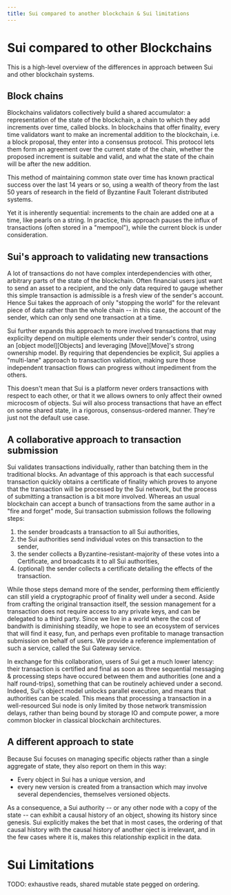 ```yaml
---
title: Sui compared to another blockchain & Sui limitations
---
```


# Sui compared to other Blockchains

This is a high-level overview of the differences in approach between Sui and other blockchain systems.

## Block chains

Blockchains validators collectively build a shared accumulator: a representation of the state of the blockchain, a chain to which they add increments over time, called blocks. In blockchains that offer finality, every time validators want to make an incremental addition to the blockchain, i.e. a block proposal, they enter into a consensus protocol. This protocol lets them form an agreement over the current state of the chain, whether the proposed increment is suitable and valid, and what the state of the chain will be after the new addition. 

This method of maintaining common state over time has known practical success over the last 14 years or so, using a wealth of theory from the last 50 years of research in the field of Byzantine Fault Tolerant distributed systems. 

Yet it is inherently sequential: increments to the chain are added one at a time, like pearls on a string. In practice, this approach pauses the influx of transactions (often stored in a "mempool"), while the current block is under consideration.

## Sui's approach to validating new transactions

A lot of transactions do not have complex interdependencies with other, arbitrary parts of the state of the blockchain. Often financial users just want to send an asset to a recipient, and the only data required to gauge whether this simple transaction is admissible is a fresh view of the sender's account. Hence Sui takes the approach of only "stopping the world" for the relevant piece of data rather than the whole chain -- in this case, the account of the sender, which can only send one transaction at a time.

Sui further expands this approach to more involved transactions that may explicilty depend on multiple elements under their sender's control, using an [object model][Objects] and leveraging [Move][Move]'s strong ownership model. By requiring that dependencies be explicit, Sui applies a "multi-lane" approach to transaction validation, making sure those independent transaction flows can progress without impediment from the others.

This doesn't mean that Sui is a platform never orders transactions with respect to each other, or that it we allows owners to only affect their owned microcosm of objects. Sui will also process transactions that have an effect on some shared state, in a rigorous, consensus-ordered manner. They're just not the default use case.
## A collaborative approach to transaction submission

Sui validates transactions individually, rather than batching them in the traditional blocks. An advantage of this approach is that each successful transaction quickly obtains a certificate of finality which proves to anyone that the transaction will be processed by the Sui network, but the process of submitting a transaction is a bit more involved. Whereas an usual blockchain can accept a bunch of transactions from the same author in a "fire and forget" mode, Sui transaction submission follows the following steps:
1. the sender broadcasts a transaction to all Sui authorities,
2. the Sui authorities send individual votes on this transaction to the sender, 
3. the sender collects a Byzantine-resistant-majority of these votes into a Certificate, and broadcasts it to all Sui authorities,
4. (optional) the sender collects a certificate detailing the effects of the transaction.

While those steps demand more of the sender, performing them efficiently can still yield a cryptographic proof of finality well under a second. Aside from crafting the original transaction itself, the session management for a transaction does not require access to any private keys, and can be delegated to a third party. Since we live in a world where the cost of bandwith is diminishing steadily, we hope to see an ecosystem of services that will find it easy, fun, and perhaps even profitable to manage transaction submission on behalf of users. We provide a reference implementation of such a service, called the Sui Gateway service.

In exchange for this collaboration, users of Sui get a much lower latency: their transaction is certified and final as soon as three sequential messaging & processing steps have occured between them and authorities (one and a half round-trips), something that can be routinely achieved under a second. Indeed, Sui's object model unlocks parallel execution, and means that authorities can be scaled. This means that processing a transaction in a well-resourced Sui node is only limited by those network transmission delays, rather than being bound by storage IO and compute power, a more common blocker in classical blockchain architectures.

## A different approach to state

Because Sui focuses on managing specific objects rather than a single aggregate of state, they also report on them in this way:
- Every object in Sui has a unique version, and 
- every new version is created from a transaction which may involve several dependencies, themselves versioned objects. 

As a consequence, a Sui authority -- or any other node with a copy of the state -- can exhibit a causal history of an object, showing its history since genesis. Sui explicitly makes the bet that in most cases, the ordering of that causal history with the causal history of another oject is irrelevant, and in the few cases where it is, makes this relationship explicit in the data. 


# Sui Limitations

TODO: exhaustive reads, shared mutable state pegged on ordering.